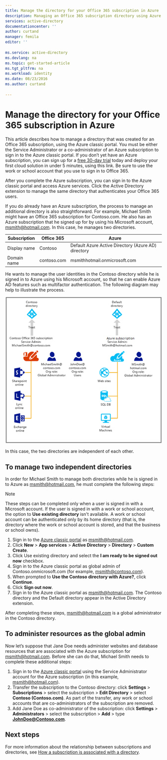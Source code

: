 ```yaml
---
title: Manage the directory for your Office 365 subscription in Azure | Microsoft Azure
description: Managing an Office 365 subscription directory using Azure Active Directory and the Azure classic portal
services: active-directory
documentationcenter: ''
author: curtand
manager: femila
editor: ''

ms.service: active-directory
ms.devlang: na
ms.topic: get-started-article
ms.tgt_pltfrm: na
ms.workload: identity
ms.date: 08/23/2016
ms.author: curtand

---
```

# Manage the directory for your Office 365 subscription in Azure
This article describes how to manage a directory that was created for an Office 365 subscription, using the Azure classic portal. You must be either the Service Administrator or a co-administrator of an Azure subscription to sign in to the Azure classic portal. If you don’t yet have an Azure subscription, you can sign up for a [free 30-day trial](https://azure.microsoft.com/trial/get-started-active-directory/) today and deploy your first cloud solution in under 5 minutes, using this link. Be sure to use the work or school account that you use to sign in to Office 365.

After you complete the Azure subscription, you can sign in to the Azure classic portal and access Azure services. Click the Active Directory extension to manage the same directory that authenticates your Office 365 users.

If you do already have an Azure subscription, the process to manage an additional directory is also straightforward. For example, Michael Smith might have an Office 365 subscription for Contoso.com. He also has an Azure subscription that he signed up for by using his Microsoft account, msmith@hotmail.com. In this case, he manages two directories.

| Subscription | Office 365 | Azure |
| --- | --- | --- |
|   Display name |Contoso |Default Azure Active Directory (Azure AD) directory |
|   Domain name |contoso.com |msmithhotmail.onmicrosoft.com |

He wants to manage the user identities in the Contoso directory while he is signed in to Azure using his Microsoft account, so that he can enable Azure AD features such as multifactor authentication. The following diagram may help to illustrate the process.

![Diagram to manage two independent directories](./media/active-directory-manage-o365-subscription/AAD_O365_03.png)

In this case, the two directories are independent of each other.

## To manage two independent directories
In order for Michael Smith to manage both directories while he is signed in to Azure as msmith@hotmail.com, he must complete the following steps:

> [!NOTE]
> These steps can be completed only when a user is signed in with a Microsoft account. If the user is signed in with a work or school account, the option to **Use existing directory** isn't available. A work or school account can be authenticated only by its home directory (that is, the directory where the work or school account is stored, and that the business or school owns).
> 
> 

1. Sign in to the [Azure classic portal](https://manage.windowsazure.com) as msmith@hotmail.com.
2. Click **New** > **App services** > **Active Directory** > **Directory** > **Custom Create**.
3. Click Use existing directory and select the **I am ready to be signed out now** checkbox.
4. Sign in to the Azure classic portal as global admin of Contoso.onmicrosoft.com (for example, msmith@contoso.com).
5. When prompted to **Use the Contoso directory with Azure?**, click **Continue**.
6. Click **Sign out now**.
7. Sign in to the Azure classic portal as msmith@hotmail.com. The Contoso directory and the Default directory appear in the Active Directory extension.

After completing these steps, msmith@hotmail.com is a global administrator in the Contoso directory.

## To administer resources as the global admin
Now let’s suppose that Jane Doe needs administer websites and database resources that are associated with the Azure subscription for msmith@hotmail.com. Before she can do that, Michael Smith needs to complete these additional steps:

1. Sign in to the [Azure classic portal](https://manage.windowsazure.com) using the Service Administrator account for the Azure subscription (in this example, msmith@hotmail.com).
2. Transfer the subscription to the Contoso directory: click **Settings** > **Subscriptions** > select the subscription > **Edit Directory** > select **Contoso (Contoso.com)**. As part of the transfer, any work or school accounts that are co-administrators of the subscription are removed.
3. Add Jane Doe as co-administrator of the subscription: click **Settings** > **Administrators** > select the subscription > **Add** > type **JohnDoe@Contoso.com**.

## Next steps
For more information about the relationship between subscriptions and directories, see [How a subscription is associated with a directory](active-directory-how-subscriptions-associated-directory.md).

